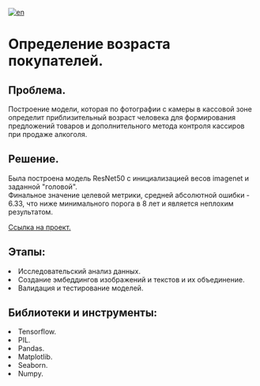 [![en](https://img.shields.io/badge/lang-en-red.svg)](README.en.md)

# Определение возраста покупателей. 

## Проблема.
Построение модели, которая по фотографии с камеры в кассовой зоне определит приблизительный возраст человека для формирования предложений товаров и дополнительного метода контроля кассиров при продаже алкоголя.
## Решение.
Была построена модель ResNet50 c инициализацией весов imagenet и заданной "головой".<br>
Финальное значение целевой метрики, средней абсолютной ошибки - 6.33, что ниже минимального порога в 8 лет и является неплохим результатом.

[Ссылка на проект.](https://github.com/mrBrain101/Yandex_Practicum_projects/blob/408c01a5fbc909cd6242e32a788c9d313d3c4490/CV_Age_by_Photo_Prediction/Ya_Practicum_ML_Age_by_Photo_distr_RUS.ipynb)

## Этапы:
<li>Исследовательский анализ данных. 
<li>Создание эмбеддингов изображений и текстов и их объединение. 
<li>Валидация и тестирование моделей.
  
## Библиотеки и инструменты:
<li>Tensorflow.
<li>PIL.
<li>Pandas. 
<li>Matplotlib. 
<li>Seaborn. 
<li>Numpy. 
